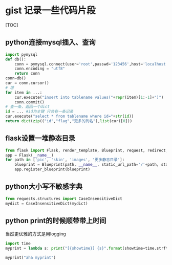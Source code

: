 # gist 记录一些代码片段

[TOC]

## python连接mysql插入、查询

```python
import pymysql
def db():
    conn = pymysql.connect(user='root',passwd='123456',host='localhost',port=3306,db='dbname',charset='utf8',init_command="set NAMES utf8mb4", use_unicode=True)
    conn.encoding = "utf8"
    return conn
conn=db()
cur = conn.cursor()
# 增
for item in ...:
    cur.execute("insert into tablename values("+repr(item)[1:-1]+")")
    conn.commit()
# 查一条，返回一个dict
id = ... #id为主键 只会有一条记录
cur.execute("select * from tablename where id="+str(id))
return dict(zip(("id","flag","更多的列名"),list(cur)[0]))
```

## flask设置一堆静态目录

```python
from flask import Flask, render_template, Blueprint, request, redirect, Markup
app = Flask(__name__)
for path in ['pic', 'skin', 'images', '更多静态目录']:
    blueprint = Blueprint(path, __name__, static_url_path='/'+path, static_folder=path)
    app.register_blueprint(blueprint)
```

## python大小写不敏感字典

```python
from requests.structures import CaseInsensitiveDict
mydict = CaseInsensitiveDict(mydict)
```

## python print的时候顺带带上时间

当然更优雅的方式是用logging

```python
import time
myprint = lambda s: print("[{showtime}] {s}".format(showtime=time.strftime("%Y-%m-%d %H:%M:%S"), s=s))

myprint("aha myprint")
```